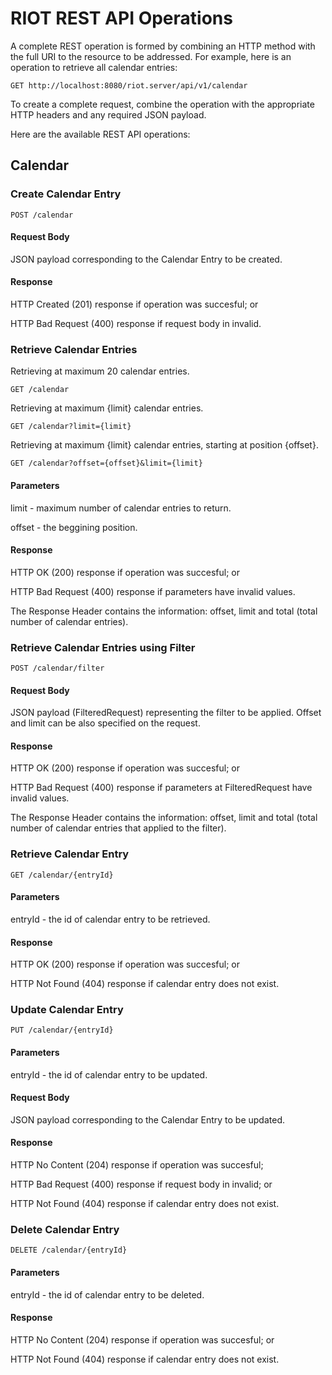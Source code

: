 # RIOT REST API Operations


A complete REST operation is formed by combining an HTTP method with the full URI to the resource to be addressed. For example, here is an operation to retrieve all calendar entries:

	GET http://localhost:8080/riot.server/api/v1/calendar

To create a complete request, combine the operation with the appropriate HTTP headers and any required JSON payload.

Here are the available REST API operations:

## Calendar

### Create Calendar Entry

	POST /calendar

#### Request Body

JSON payload corresponding to the Calendar Entry to be created.

#### Response

HTTP Created (201) response if operation was succesful; or

HTTP Bad Request (400) response if request body in invalid.

### Retrieve Calendar Entries
Retrieving at maximum 20 calendar entries.
	
	GET /calendar
Retrieving at maximum {limit} calendar entries.

	GET /calendar?limit={limit}

Retrieving at maximum {limit} calendar entries, starting at position {offset}.

	GET /calendar?offset={offset}&limit={limit}

#### Parameters

limit - maximum number of calendar entries to return.

offset - the beggining position.

#### Response

HTTP OK (200) response if operation was succesful; or

HTTP Bad Request (400) response if parameters have invalid values.

The Response Header contains the information: offset, limit and total (total number of calendar entries).

### Retrieve Calendar Entries using Filter

	POST /calendar/filter

#### Request Body

JSON payload (FilteredRequest) representing the filter to be applied. Offset and limit can be also specified on the request.

#### Response

HTTP OK (200) response if operation was succesful; or

HTTP Bad Request (400) response if parameters at FilteredRequest have invalid values.

The Response Header contains the information: offset, limit and total (total number of calendar entries that applied to the filter).

### Retrieve Calendar Entry

	GET /calendar/{entryId}

#### Parameters

entryId - the id of calendar entry to be retrieved.

#### Response

HTTP OK (200) response if operation was succesful; or

HTTP Not Found (404) response if calendar entry does not exist.

### Update Calendar Entry

	PUT /calendar/{entryId}

#### Parameters

entryId - the id of calendar entry to be updated.

#### Request Body

JSON payload corresponding to the Calendar Entry to be updated.

#### Response

HTTP No Content (204) response if operation was succesful;

HTTP Bad Request (400) response if request body in invalid; or

HTTP Not Found (404) response if calendar entry does not exist.

### Delete Calendar Entry

	DELETE /calendar/{entryId}

#### Parameters

entryId - the id of calendar entry to be deleted.

#### Response

HTTP No Content (204) response if operation was succesful; or

HTTP Not Found (404) response if calendar entry does not exist.